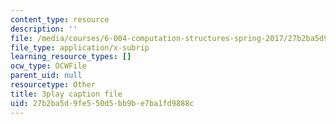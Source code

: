 ```yaml
---
content_type: resource
description: ''
file: /media/courses/6-004-computation-structures-spring-2017/27b2ba5d9fe550d5bb9be7ba1fd9888c_q38KAGAKORk.vtt
file_type: application/x-subrip
learning_resource_types: []
ocw_type: OCWFile
parent_uid: null
resourcetype: Other
title: 3play caption file
uid: 27b2ba5d-9fe5-50d5-bb9b-e7ba1fd9888c
---
```

